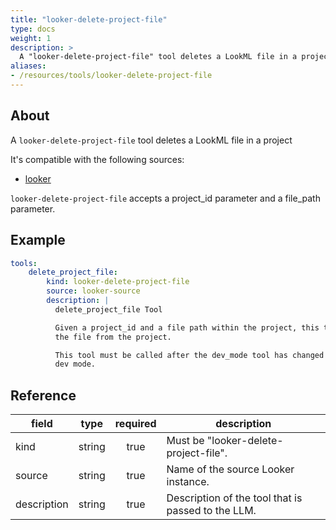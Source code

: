 ```yaml
---
title: "looker-delete-project-file"
type: docs
weight: 1
description: >
  A "looker-delete-project-file" tool deletes a LookML file in a project.
aliases:
- /resources/tools/looker-delete-project-file
---
```


## About

A `looker-delete-project-file` tool deletes a LookML file in a project

It's compatible with the following sources:

- [looker](../../sources/looker.md)

`looker-delete-project-file` accepts a project_id parameter and a file_path parameter.

## Example

```yaml
tools:
    delete_project_file:
        kind: looker-delete-project-file
        source: looker-source
        description: |
          delete_project_file Tool

          Given a project_id and a file path within the project, this tool will delete
          the file from the project.

          This tool must be called after the dev_mode tool has changed the session to
          dev mode.
```

## Reference

| **field**   | **type** | **required** | **description**                                    |
|-------------|:--------:|:------------:|----------------------------------------------------|
| kind        |  string  |     true     | Must be "looker-delete-project-file".              |
| source      |  string  |     true     | Name of the source Looker instance.                |
| description |  string  |     true     | Description of the tool that is passed to the LLM. |